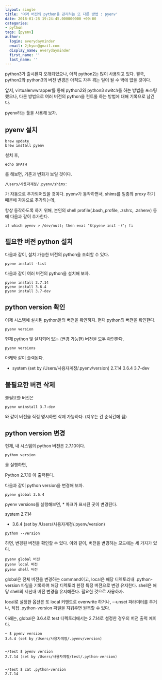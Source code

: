 ```yaml
---
layout: single
title: '여러 버전의 python을 관리하는 또 다른 방법 : pyenv'
date: 2018-01-28 19:24:45.000000000 +09:00
categories:
- python
tags: [pyenv]
author:
  login: everydayminder
  email: 2jhyun@gmail.com
  display_name: everydayminder
  first_name: ''
  last_name: ''
---
```

python3가 출시된지 오래되었으나, 아직 python2는 많이 사용되고 있다.
결국, python2와 python3의 버전 변경은 아직도 자주 겪는 일이 될 수 밖에 없을 것이다.

앞서, virtualenvwrapper를 통해 python2와 python3 switch를 하는 방법을 포스팅했으나,
다른 방법으로 여러 버전의 python을 컨트롤 하는 방법에 대해 기록으로 남긴다.

pyenv라는 툴을 사용해 보자.

## pyenv 설치

```
brew update
brew install pyenv
```

설치 후,

```
echo $PATH
```

를 해보면, 기존과 변화가 보일 것이다.


```
/Users/사용자계정/.pyenv/shims:
```

가 자동으로 추가되어있을 것이다. pyenv가 동작하면서, shims를 일종의 proxy 하기 때문에 자동으로 추가되는데,

항상 동작하도록 하기 위해, 본인의 shell profile(.bash_profile, .zshrc, .zshenv) 등에 다음과 같이 추가한다.


```
if which pyenv > /dev/null; then eval "$(pyenv init -)"; fi
```


## 필요한 버전 python 설치

다음과 같이, 설치 가능한 버전의 python을 조회할 수 있다.


```
pyenv install -list
```


다음과 같이 여러 버전의 python을 설치해 보자.

```
pyenv install 2.7.14
pyenv install 3.6.4
pyenv install 3.7-dev
```


## python version 확인

이제 시스템에 설치된 python들의 버전을 확인하자.
현재 python의 버전을 확인한다.

```
pyenv version
```


현재 python 및 설치되어 있는 (변경 가능한) 버전을 모두 확인한다.

```
pyenv versions
```


아래와 같이 출력된다.

* system (set by /Users/사용자계정/.pyenv/version)
  2.7.14
  3.6.4
  3.7-dev


## 불필요한 버전 삭제

불필요한 버전은

```
pyenv uninstall 3.7-dev
```

와 같이 버전을 직접 명시하면 삭제 가능하다. (지우는 건 순식간에 됨)


## python version 변경

현재, 내 시스템의 python 버전은 2.7.10이다.


```
python version
```
을 실행하면, 

Python 2.7.10
이 출력된다.


다음과 같이 python version을 변경해 보자.

```
pyenv global 3.6.4

```

pyenv versions를 실행해보면, * 마크가 표시된 곳이 변경된다.

  system
  2.7.14
* 3.6.4 (set by /Users/사용자계정/.pyenv/version)


```
python --version
```

하면, 변경된 버전을 확인할 수 있다.
이와 같이, 버전을 변경하는 모드에는 세 가지가 있다.


```
pyenv global 버전
pyenv local 버전
pyenv shell 버전
```

global은 전체 버전을 변경하는 command이고, local은 해당 디렉토리내 .python-version 파일을 기록하여 해당 디렉토리 한정 특정 버전으로 변경 유지한다. shell은 해당 shell의 세션내 버전 변경을 유지해준다. 필요한 것으로 사용하자.

local로 설정한 옵션은 또 local 커맨드로 overwrite 하거나, --unset 파라미터를 주거나, 직접 .python-version 파일을 지워주면 원복할 수 있다.

아래는, global은 3.6.4로 test 디렉토리에서는 2.7.14로 설정한 경우의 버전 출력 예이다.

```
~ $ pyenv version
3.6.4 (set by /Users/사용자계정/.pyenv/version)


~/test $ pyenv version
2.7.14 (set by /Users/사용자계정/test/.python-version)


~/test $ cat .python-version
2.7.14
```

